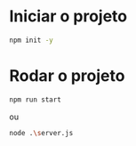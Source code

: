 # Iniciar o projeto
```bash
npm init -y
```

# Rodar o projeto
```bash
npm run start
```
ou
```bash
node .\server.js
```